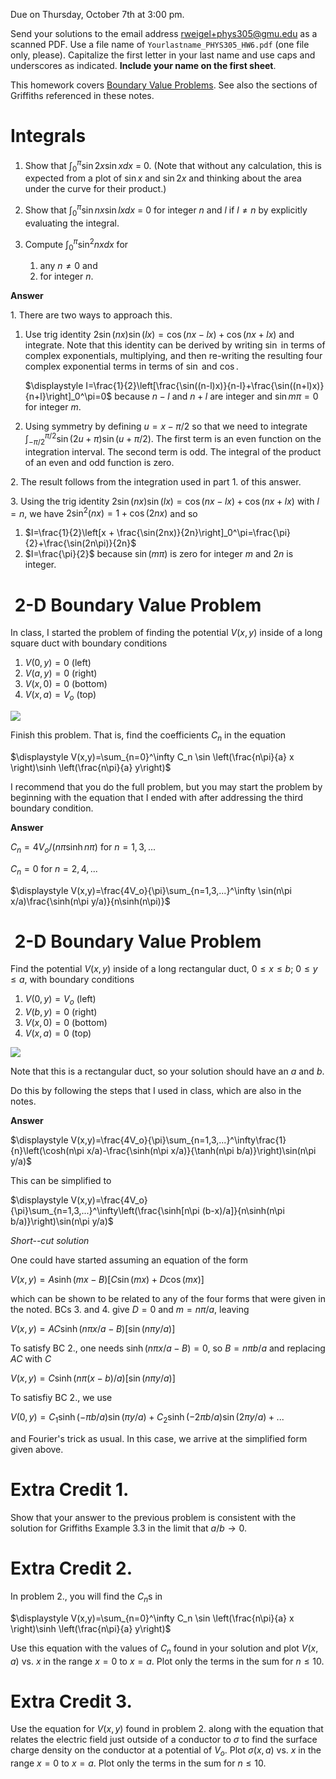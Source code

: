 Due on Thursday, October 7th at 3:00 pm.

Send your solutions to the email address rweigel+phys305@gmu.edu as a scanned PDF. Use a file name of `Yourlastname_PHYS305_HW6.pdf` (one file only, please). Capitalize the first letter in your last name and use caps and underscores as indicated. **Include your name on the first sheet**.

This homework covers [Boundary Value Problems](boundary_value_problems.html). See also the sections of Griffiths referenced in these notes.

# Integrals

1. Show that $\displaystyle\int_0^\pi \sin 2x \sin x dx$ = 0. (Note that without any calculation, this is expected from a plot of $\sin x$ and $\sin 2x$ and thinking about the area under the curve for their product.)

2. Show that $\displaystyle \int_0^\pi \sin nx \sin lx dx$ = 0 for integer $n$ and $l$ if $l\ne n$ by explicitly evaluating the integral.

3. Compute $\displaystyle\int_0^\pi \sin^2 nx dx$ for
   1. any $n\ne 0$ and
   2. for integer $n$.

**Answer**

1\. There are two ways to approach this.
1. Use trig identity $2\sin(nx)\sin(lx)=\cos(nx-lx)+\cos(nx+lx)$ and integrate. Note that this identity can be derived by writing $\sin$ in terms of complex exponentials, multiplying, and then re-writing the resulting four complex exponential terms in terms of $\sin$ and $\cos$.

   $\displaystyle I=\frac{1}{2}\left[\frac{\sin((n-l)x)}{n-l}+\frac{\sin((n+l)x)}{n+l}\right]_0^\pi=0$ because $n-l$ and $n+l$ are integer and $\sin m\pi=0$ for integer $m$. 

2. Using symmetry by defining $u=x-\pi/2$ so that we need to integrate $\int_{-\pi/2}^{\pi/2} \sin(2u+\pi)\sin(u+\pi/2)$. The first term is an even function on the integration interval. The second term is odd. The integral of the product of an even and odd function is zero.

2\. The result follows from the integration used in part 1. of this answer.

3\. Using the trig identity $2\sin(nx)\sin(lx)=\cos(nx-lx)+\cos(nx+lx)$ with $l=n$, we have $2\sin^2(nx)=1+\cos(2nx)$ and so
1. $I=\frac{1}{2}\left[x + \frac{\sin(2nx)}{2n}\right]_0^\pi=\frac{\pi}{2}+\frac{\sin(2n\pi)}{2n}$
2. $I=\frac{\pi}{2}$ because $\sin(m\pi)$ is zero for integer $m$ and $2n$ is integer.

# &nbsp;2-D Boundary Value Problem

In class, I started the problem of finding the potential $V(x,y)$ inside of a long square duct with boundary conditions

1. $V(0,y) = 0$ (left)
1. $V(a,y) = 0$ (right)
1. $V(x,0) = 0$ (bottom)
1. $V(x,a) = V_o$ (top)

<img src="figures/Boundary_Value_Problems_2D_Square_Top.svg"/>

Finish this problem. That is, find the coefficients $C_n$ in the equation

$\displaystyle V(x,y)=\sum_{n=0}^\infty C_n \sin \left(\frac{n\pi}{a} x \right)\sinh \left(\frac{n\pi}{a} y\right)$

I recommend that you do the full problem, but you may start the problem by beginning with the equation that I ended with after addressing the third boundary condition.

**Answer**

$C_n=4V_o/(n\pi\sinh n\pi)$ for $n=1,3,...$

$C_n=0$ for $n=2,4,...$

$\displaystyle V(x,y)=\frac{4V_o}{\pi}\sum_{n=1,3,...}^\infty \sin(n\pi x/a)\frac{\sinh(n\pi y/a)}{n\sinh(n\pi)}$

# &nbsp;2-D Boundary Value Problem

Find the potential $V(x,y)$ inside of a long rectangular duct, $0 \le x\le b$; $0 \le y\le a$, with boundary conditions

1. $V(0,y) = V_o$ (left)
1. $V(b,y) = 0$ (right)
1. $V(x,0) = 0$ (bottom)
1. $V(x,a) = 0$ (top)

<img src="figures/Boundary_Value_Problems_2D_Left.svg"/>

Note that this is a rectangular duct, so your solution should have an $a$ and $b$.

Do this by following the steps that I used in class, which are also in the notes.

**Answer**

$\displaystyle V(x,y)=\frac{4V_o}{\pi}\sum_{n=1,3,...}^\infty\frac{1}{n}\left(\cosh(n\pi x/a)-\frac{\sinh(n\pi x/a)}{\tanh(n\pi b/a)}\right)\sin(n\pi y/a)$

This can be simplified to

$\displaystyle V(x,y)=\frac{4V_o}{\pi}\sum_{n=1,3,...}^\infty\left(\frac{\sinh[n\pi (b-x)/a]}{n\sinh(n\pi b/a)}\right)\sin(n\pi y/a)$

_Short--cut solution_

One could have started assuming an equation of the form

$V(x,y) = A\sinh(mx-B)[C\sin(mx)+D\cos(mx)]$

which can be shown to be related to any of the four forms that were given in the noted. BCs 3. and 4. give $D=0$ and $m=n\pi/a$, leaving

$V(x,y) = AC\sinh(n\pi x/a-B)[\sin(n\pi y/a)]$

To satisfy BC 2., one needs $\sinh(n\pi x/a-B)=0$, so $B=n\pi b/a$ and replacing $AC$ with $C$

$V(x,y) = C\sinh(n\pi(x-b)/a)[\sin(n\pi y/a)]$

To satisfiy BC 2., we use

$V(0,y) = C_1\sinh(-\pi b/a)\sin(\pi y/a)+C_2\sinh(-2\pi b/a)\sin(2\pi y/a)+...$

and Fourier's trick as usual. In this case, we arrive at the simplified form given above.

# Extra Credit 1.

Show that your answer to the previous problem is consistent with the solution for Griffiths Example 3.3 in the limit that $a/b\rightarrow 0$.

# Extra Credit 2.

In problem 2., you will find the $C_n$s in

$\displaystyle V(x,y)=\sum_{n=0}^\infty C_n \sin \left(\frac{n\pi}{a} x \right)\sinh \left(\frac{n\pi}{a} y\right)$

Use this equation with the values of $C_n$ found in your solution and plot $V(x,a)$ vs. $x$ in the range $x=0$ to $x=a$. Plot only the terms in the sum for $n\le 10$.

# Extra Credit 3.

Use the equation for $V(x,y)$ found in problem 2. along with the equation that relates the electric field just outside of a conductor to $\sigma$ to find the surface charge density on the conductor at a potential of $V_o$. Plot $\sigma(x,a)$ vs. $x$ in the range $x=0$ to $x=a$. Plot only the terms in the sum for $n\le 10$.
